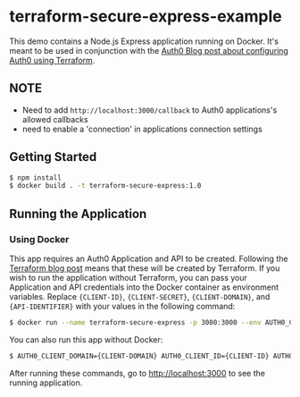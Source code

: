 # terraform-secure-express-example

This demo contains a Node.js Express application running on Docker. It's meant to be used in conjunction with the [Auth0 Blog post about configuring Auth0 using Terraform](https://auth0.com/blog/use-terraform-to-manage-your-auth0-configuration/#Prerequisites-and-Pre-Existing-Code).

## NOTE

- Need to add `http://localhost:3000/callback` to Auth0 applications's allowed callbacks
- need to enable a 'connection' in applications connection settings

## Getting Started

```bash
$ npm install
$ docker build . -t terraform-secure-express:1.0
```

## Running the Application

### Using Docker

This app requires an Auth0 Application and API to be created. Following the [Terraform blog post]() means that these will be created by Terraform. If you wish to run the application without Terraform, you can pass your Application and API credentials into the Docker container as environment variables. Replace `{CLIENT-ID}`, `{CLIENT-SECRET}`, `{CLIENT-DOMAIN}`, and `{API-IDENTIFIER}` with your values in the following command:

```bash
$ docker run --name terraform-secure-express -p 3000:3000 --env AUTH0_CLIENT_ID={CLIENT-ID} --env AUTH0_CLIENT_SECRET={CLIENT-SECRET} --env AUTH0_CLIENT_DOMAIN={CLIENT-DOMAIN} --env AUTH0_API_IDENTIFIER={API-IDENTIFIER} terraform-secure-express:1.0
```

You can also run this app without Docker:

```bash
$ AUTH0_CLIENT_DOMAIN={CLIENT-DOMAIN} AUTH0_CLIENT_ID={CLIENT-ID} AUTH0_CLIENT_SECRET={CLIENT-SECRET} AUTH0_API_IDENTIFIER={API-IDENTIFIER} npm start
```

After running these commands, go to [http://localhost:3000](http://localhost:3000) to see the running application.
